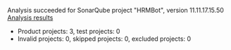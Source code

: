 Analysis succeeded for SonarQube project "HRMBot", version 11.11.17.15.50 [Analysis results](http://localhost:32768/dashboard/index/org.sonarqube:sonarqube-scanner-msbuild)
- Product projects: 3, test projects: 0
- Invalid projects: 0, skipped projects: 0, excluded projects: 0
